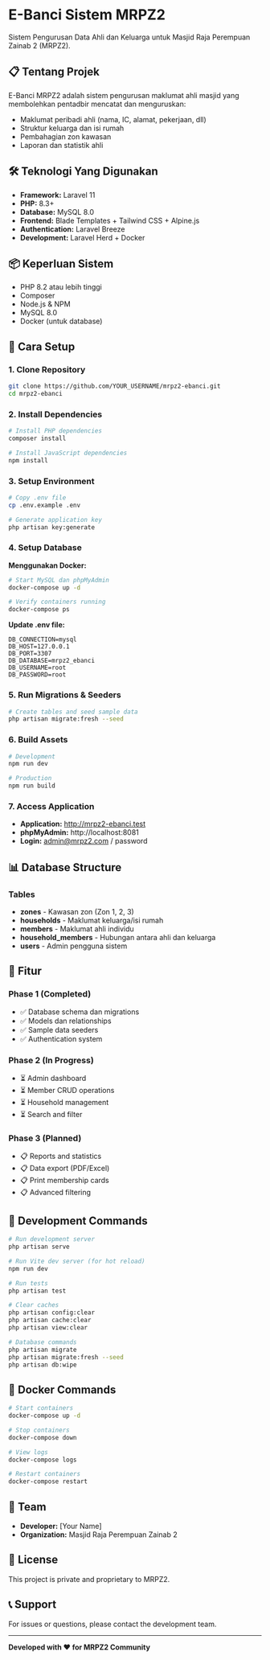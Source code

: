 # E-Banci Sistem MRPZ2

Sistem Pengurusan Data Ahli dan Keluarga untuk Masjid Raja Perempuan Zainab 2 (MRPZ2).

## 📋 Tentang Projek

E-Banci MRPZ2 adalah sistem pengurusan maklumat ahli masjid yang membolehkan pentadbir mencatat dan menguruskan:
- Maklumat peribadi ahli (nama, IC, alamat, pekerjaan, dll)
- Struktur keluarga dan isi rumah
- Pembahagian zon kawasan
- Laporan dan statistik ahli

## 🛠️ Teknologi Yang Digunakan

- **Framework:** Laravel 11
- **PHP:** 8.3+
- **Database:** MySQL 8.0
- **Frontend:** Blade Templates + Tailwind CSS + Alpine.js
- **Authentication:** Laravel Breeze
- **Development:** Laravel Herd + Docker

## 📦 Keperluan Sistem

- PHP 8.2 atau lebih tinggi
- Composer
- Node.js & NPM
- MySQL 8.0
- Docker (untuk database)

## 🚀 Cara Setup

### 1. Clone Repository

```bash
git clone https://github.com/YOUR_USERNAME/mrpz2-ebanci.git
cd mrpz2-ebanci
```

### 2. Install Dependencies

```bash
# Install PHP dependencies
composer install

# Install JavaScript dependencies
npm install
```

### 3. Setup Environment

```bash
# Copy .env file
cp .env.example .env

# Generate application key
php artisan key:generate
```

### 4. Setup Database

**Menggunakan Docker:**

```bash
# Start MySQL dan phpMyAdmin
docker-compose up -d

# Verify containers running
docker-compose ps
```

**Update .env file:**

```env
DB_CONNECTION=mysql
DB_HOST=127.0.0.1
DB_PORT=3307
DB_DATABASE=mrpz2_ebanci
DB_USERNAME=root
DB_PASSWORD=root
```

### 5. Run Migrations & Seeders

```bash
# Create tables and seed sample data
php artisan migrate:fresh --seed
```

### 6. Build Assets

```bash
# Development
npm run dev

# Production
npm run build
```

### 7. Access Application

- **Application:** http://mrpz2-ebanci.test
- **phpMyAdmin:** http://localhost:8081
- **Login:** admin@mrpz2.com / password

## 📊 Database Structure

### Tables

- **zones** - Kawasan zon (Zon 1, 2, 3)
- **households** - Maklumat keluarga/isi rumah
- **members** - Maklumat ahli individu
- **household_members** - Hubungan antara ahli dan keluarga
- **users** - Admin pengguna sistem

## 🎯 Fitur

### Phase 1 (Completed)
- ✅ Database schema dan migrations
- ✅ Models dan relationships
- ✅ Sample data seeders
- ✅ Authentication system

### Phase 2 (In Progress)
- ⏳ Admin dashboard
- ⏳ Member CRUD operations
- ⏳ Household management
- ⏳ Search and filter

### Phase 3 (Planned)
- 📋 Reports and statistics
- 📋 Data export (PDF/Excel)
- 📋 Print membership cards
- 📋 Advanced filtering

## 🔧 Development Commands

```bash
# Run development server
php artisan serve

# Run Vite dev server (for hot reload)
npm run dev

# Run tests
php artisan test

# Clear caches
php artisan config:clear
php artisan cache:clear
php artisan view:clear

# Database commands
php artisan migrate
php artisan migrate:fresh --seed
php artisan db:wipe
```

## 🐳 Docker Commands

```bash
# Start containers
docker-compose up -d

# Stop containers
docker-compose down

# View logs
docker-compose logs

# Restart containers
docker-compose restart
```

## 👥 Team

- **Developer:** [Your Name]
- **Organization:** Masjid Raja Perempuan Zainab 2

## 📝 License

This project is private and proprietary to MRPZ2.

## 📞 Support

For issues or questions, please contact the development team.

---

**Developed with ❤️ for MRPZ2 Community**